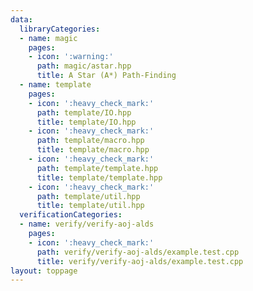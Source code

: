 ```yaml
---
data:
  libraryCategories:
  - name: magic
    pages:
    - icon: ':warning:'
      path: magic/astar.hpp
      title: A Star (A*) Path-Finding
  - name: template
    pages:
    - icon: ':heavy_check_mark:'
      path: template/IO.hpp
      title: template/IO.hpp
    - icon: ':heavy_check_mark:'
      path: template/macro.hpp
      title: template/macro.hpp
    - icon: ':heavy_check_mark:'
      path: template/template.hpp
      title: template/template.hpp
    - icon: ':heavy_check_mark:'
      path: template/util.hpp
      title: template/util.hpp
  verificationCategories:
  - name: verify/verify-aoj-alds
    pages:
    - icon: ':heavy_check_mark:'
      path: verify/verify-aoj-alds/example.test.cpp
      title: verify/verify-aoj-alds/example.test.cpp
layout: toppage
---
```

